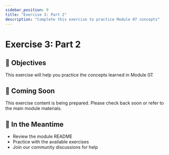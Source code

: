 ```yaml
---
sidebar_position: 9
title: "Exercise 3: Part 2"
description: "Complete this exercise to practice Module 07 concepts"
---
```


# Exercise 3: Part 2

## 🎯 Objectives

This exercise will help you practice the concepts learned in Module 07.

## 📝 Coming Soon

This exercise content is being prepared. Please check back soon or refer to the main module materials.

## 🚀 In the Meantime

- Review the module README
- Practice with the available exercises
- Join our community discussions for help
